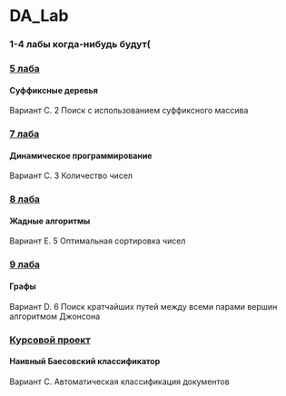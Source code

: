 # DA_Lab

### 1-4 лабы когда-нибудь будут(

### [5 лаба](https://github.com/putilin21dn/DA_Lab/tree/main/lab5) 
#### Суффиксные деревья
Вариант C. 2 Поиск с использованием суффиксного массива

### [7 лаба](https://github.com/putilin21dn/DA_Lab/tree/main/lab7) 
#### Динамическое программирование
Вариант C. 3 Количество чисел

### [8 лаба](https://github.com/putilin21dn/DA_Lab/tree/main/lab8) 
#### Жадные алгоритмы
Вариант E. 5 Оптимальная сортировка чисел

### [9 лаба](https://github.com/putilin21dn/DA_Lab/tree/main/lab9) 
#### Графы
Вариант D. 6 Поиск кратчайших путей между всеми парами вершин алгоритмом Джонсона

### [Курсовой проект](https://github.com/putilin21dn/DA_Lab/tree/main/KP) 
#### Наивный Баесовский классификатор
Вариант C. Автоматическая классификация документов
